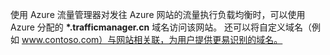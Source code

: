 使用 Azure 流量管理器对发往 Azure 网站的流量执行负载均衡时，可以使用 Azure 分配的 **\*.trafficmanager.cn** 域名访问该网站。 还可以将自定义域名（例如 www.contoso.com）与网站相关联，为用户提供更易识别的域名。
